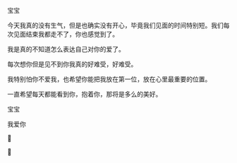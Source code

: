 宝宝

今天我真的没有生气，但是也确实没有开心，毕竟我们见面的时间特别短。我们每次见面结束我都走不了，你也感觉到了。

我是真的不知道怎么表达自己对你的爱了。

每次想你但是见不到你我真的好难受，好难受。

我特别怕你不爱我，也希望你能把我放在第一位，放在心里最重要的位置。

一直希望每天都能看到你，抱着你，那将是多么的美好。

宝宝

我爱你

🤟

🌹

